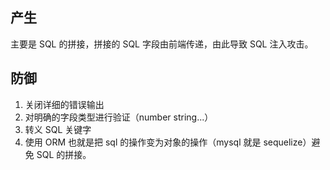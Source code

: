 ## 产生

主要是 SQL 的拼接，拼接的 SQL 字段由前端传递，由此导致 SQL 注入攻击。

## 防御

1. 关闭详细的错误输出
2. 对明确的字段类型进行验证（number string...）
3. 转义 SQL 关键字
4. 使用 ORM 也就是把 sql 的操作变为对象的操作（mysql 就是 sequelize）避免 SQL 的拼接。
